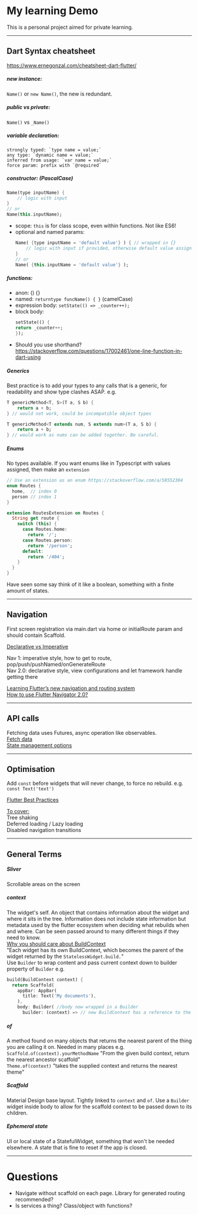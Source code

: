 # My learning Demo

This is a personal project aimed for private learning.

---
## Dart Syntax cheatsheet

https://www.ernegonzal.com/cheatsheet-dart-flutter/

##### new instance:
`Name()` or `new Name()`, the new is redundant.
##### public vs private:
`Name()` vs `_Name()`  
##### variable declaration:  
    strongly typed: `type name = value;`  
    any type: `dynamic name = value;`  
    inferred from usage: `var name = value;`  
    force param: prefix with `@required`  
##### constructor:  (PascalCase)
```dart
Name(type inputName) {
    // logic with input
}
// or
Name(this.inputName);
```  
- scope: `this` is for class scope, even within functions. Not like ES6!  
- optional and named params: 
    ```dart
    Name( {type inputName = 'default value'} ) { // wrapped in {}
        // logic with input if provided, otherwise default value assigned
    }
    // or
    Name( {this.inputName = 'default value'} );
    ```
##### functions:
- anon: () {}
- named: `returntype funcName() { }` (camelCase)
- expression body: `setState(() => _counter++);`
- block body:
    ```dart
    setState(() {
    return _counter++;
    });
    ```
- Should you use shorthand? https://stackoverflow.com/questions/17002461/one-line-function-in-dart-using

##### Generics
Best practice is to add your types to any calls that is a generic, for readability and show type clashes ASAP. e.g. 
```dart
T genericMethod<T, S>(T a, S b) {
    return a + b; 
} // would not work, could be incompatible object types

T genericMethod<T extends num, S extends num>(T a, S b) {
    return a + b; 
} // would work as nums can be added together. Be careful.
```

##### Enums
No types available. If you want enums like in Typescript with values assigned, then make an `extension`
```dart
// Use an extension as an enum https://stackoverflow.com/a/58552304
enum Routes { 
  home,  // index 0
  person // index 1
}

extension RoutesExtension on Routes {
  String get route {
    switch (this) {
      case Routes.home:
        return '/';
      case Routes.person:
        return '/person';
      default:
        return '/404';
    }
  }
}
```
Have seen some say think of it like a boolean, something with a finite amount of states.

---
## Navigation

First screen registration via main.dart via home or initialRoute param and should contain Scaffold. 

[Declarative vs Imperative](https://flutter.dev/docs/get-started/flutter-for/declarative)

Nav 1: imperative style, how to get to route, pop/push/pushNamed/onGenerateRoute  
Nav 2.0: declarative style, view configurations and let framework handle getting there

[Learning Flutter’s new navigation and routing system](https://medium.com/flutter/learning-flutters-new-navigation-and-routing-system-7c9068155ade)  
[How to use Flutter Navigator 2.0?](https://www.youtube.com/watch?v=wH16ROWAtAk)

---
## API calls

Fetching data uses Futures, async operation like observables.  
[Fetch data](https://flutter.dev/docs/cookbook/networking/fetch-data#testing)  
[State management options](https://flutter.dev/docs/development/data-and-backend/state-mgmt/options)  


---
## Optimisation

Add `const` before widgets that will never change, to force no rebuild. e.g. `const Text('text')`  

[Flutter Best Practices](https://flutter.dev/docs/perf/rendering/best-practices#best-practices)

<u>To cover:</u>  
Tree shaking  
Deferred loading / Lazy loading  
Disabled navigation transitions  



---
## General Terms

##### Sliver
Scrollable areas on the screen 

##### context
The widget's self. An object that contains information about the widget and where it sits in the tree. Information does not include state information but metadata used by the flutter ecosystem when deciding what rebuilds when and where. Can be seen passed around to many different things if they need to know.  
[Why you should care about BuildContext](https://engineering.liefery.com/2019/02/18/flutter-for-newbies-why-you-should-care-about-the-build-context.html)  
"Each widget has its own BuildContext, which becomes the parent of the widget returned by the `StatelessWidget.build.`"  
Use `Builder` to wrap content and pass current context down to builder property of `Builder`
e.g.
```dart
build(BuildContext context) {
  return Scaffold(
    appBar: AppBar(
      title: Text('My documents'),
    ),
    body: Builder( //body now wrapped in a Builder
      builder: (context) => // new BuildContext has a reference to the scaffold
```

##### of
A method found on many objects that returns the nearest parent of the thing you are calling it on. Needed in many places e.g.  
`Scaffold.of(context).yourMethodName` "From the given build context, return the nearest ancestor scaffold"  
`Theme.of(context)` "takes the supplied context and returns the nearest theme"

##### Scaffold
Material Design base layout. Tightly linked to `context` and `of`.  Use a `Builder` widget inside body to allow for the scaffold context to be passed down to its children. 

##### Ephemeral state
UI or local state of a StatefulWidget, something that won't be needed elsewhere. A state that is fine to reset if the app is closed.



---
# Questions

- Navigate without scaffold on each page. Library for generated routing recommended?
- Is services a thing? Class/object with functions?